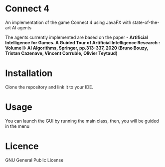 # Connect 4 
An implementation of the game Connect 4 using JavaFX with state-of-the-art AI agents 

The agents currently implemented are based on the paper - **Artificial Intelligence for Games. A Guided Tour of Artificial Intelligence Research : Volume II: AI Algorithms, Springer, pp.313-337, 2020 (Bruno Bouzy, Tristan Cazenave, Vincent Corruble, Olivier Teytaud)** 

# Installation 

Clone the repository and link it to your IDE.

# Usage 

You can launch the GUI by running the main class, then, you will be guided in the menu

# Licence

GNU General Public License 

